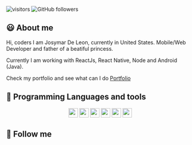 ![visitors](https://visitor-badge.glitch.me/badge?page_id=jossydeleon.visitor-badge)
![GitHub followers](https://img.shields.io/github/followers/jossydeleon?style=social)

## :smiley: About me

Hi, coders I am Josymar De Leon, currently in United States. Mobile/Web Developer and father of a beatiful princess.

Currently I am working with ReactJs, React Native, Node and Android (Java).

Check my portfolio and see what can I do [Portfolio](https://josymardeleon.com)

## :rocket: Programming Languages and tools

<p align="center">

<img src="https://img.shields.io/badge/javascript-%23F7DF1E.svg?&style=for-the-badge&logo=javascript&logoColor=black" height="25"/>
<img src="https://img.shields.io/badge/node.js%20-%2343853D.svg?&style=for-the-badge&logo=node.js&logoColor=white" height="25"/>
<img src="https://img.shields.io/badge/react%20-%2320232a.svg?&style=for-the-badge&logo=react&logoColor=%2361DAFB" height="25"/>
<img src="https://img.shields.io/badge/Typescript%20-%2320232a.svg?&style=for-the-badge&logo=typescript&logoColor=%2361DAFB" height="25"/>
<img src="https://img.shields.io/badge/Firebase%20-%2320232a.svg?&style=for-the-badge&logo=firebase&logoColor=%orange" height="25"/>
  <img src="https://img.shields.io/badge/java-%2320232a.svg?&style=for-the-badge&logo=Java&logoColor=red" height="25"/>
</p>

## 🎯 Follow me
